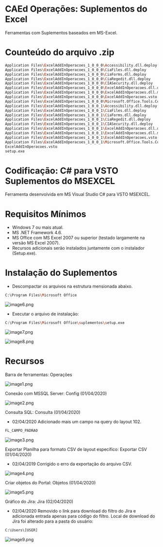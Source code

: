 # CAEd Operações: Suplementos do Excel

Ferramentas com Suplementos baseados em MS-Excel.

# Counteúdo do arquivo .zip

```sh
Application Files\ExcelAddInOperacoes_1_0_0_0\Accessibility.dll.deploy
Application Files\ExcelAddInOperacoes_1_0_0_0\CiaFiles.dll.deploy
Application Files\ExcelAddInOperacoes_1_0_0_0\CiaForms.dll.deploy
Application Files\ExcelAddInOperacoes_1_0_0_0\CiaRegedit.dll.deploy
Application Files\ExcelAddInOperacoes_1_0_0_0\CIASecurity.dll.deploy
Application Files\ExcelAddInOperacoes_1_0_0_0\ExcelAddInOperacoes.dll.deploy
Application Files\ExcelAddInOperacoes_1_0_0_0\ExcelAddInOperacoes.dll.manifest
Application Files\ExcelAddInOperacoes_1_0_0_0\ExcelAddInOperacoes.vsto
Application Files\ExcelAddInOperacoes_1_0_0_0\Microsoft.Office.Tools.Common.v4.0.Utilities.dll.deploy
Application Files\ExcelAddInOperacoes_1_0_0_1\Accessibility.dll.deploy
Application Files\ExcelAddInOperacoes_1_0_0_1\CiaFiles.dll.deploy
Application Files\ExcelAddInOperacoes_1_0_0_1\CiaForms.dll.deploy
Application Files\ExcelAddInOperacoes_1_0_0_1\CiaRegedit.dll.deploy
Application Files\ExcelAddInOperacoes_1_0_0_1\CIASecurity.dll.deploy
Application Files\ExcelAddInOperacoes_1_0_0_1\ExcelAddInOperacoes.dll.deploy
Application Files\ExcelAddInOperacoes_1_0_0_1\ExcelAddInOperacoes.dll.manifest
Application Files\ExcelAddInOperacoes_1_0_0_1\ExcelAddInOperacoes.vsto
Application Files\ExcelAddInOperacoes_1_0_0_1\Microsoft.Office.Tools.Common.v4.0.Utilities.dll.deploy
ExcelAddInOperacoes.vsto
setup.exe
```

# Codificação: C# para VSTO Suplementos do MSEXCEL

Ferramenta desenvolvida em MS Visual Studio C# para VSTO MSEXCEL.

# Requisitos Mínimos

- Windows 7 ou mais atual.
- MS .NET Framework 4.6.
- MS Office com MS Excel 2007 ou superior (testado largamente na versão MS Excel 2007).
- Recursos adicionais serão instalados juntamente com o instalador (Setup.exe).

# Instalação do Suplementos

- Descompactar os arquivos na estrutura mensionada abaixo.

```sh
C:\Program Files\Microsoft Office
```

![image6.png](https://github.com/difusao/Binary/blob/master/CAEd/Suplementos/Operacoes/images/img6.png)

- Executar o arquivo de instalação:

```sh
C:\Program Files\Microsoft Office\suplementos\setup.exe
```

![image7.png](https://github.com/difusao/Binary/blob/master/CAEd/Suplementos/Operacoes/images/img7.png)

![image8.png](https://github.com/difusao/Binary/blob/master/CAEd/Suplementos/Operacoes/images/img8.png)

# Recursos

Barra de ferramentas: Operações

![image1.png](https://github.com/difusao/Binary/blob/master/CAEd/Suplementos/Operacoes/images/img1.png)

Conexão com MSSQL Server: Config (01/04/2020)

![image2.png](https://github.com/difusao/Binary/blob/master/CAEd/Suplementos/Operacoes/images/img2.png)

Consulta SQL: Consulta (01/04/2020)

- 02/04/2020
Adicionado mais um campo na query do layout 102.
```sh
FL_CAMPO_PADRAO
```

![image3.png](https://github.com/difusao/Binary/blob/master/CAEd/Suplementos/Operacoes/images/img3.png)

Exportar Planilha para formato CSV de layout específico: Exportar CSV (01/04/2020)
- 02/04/2019
Corrigido o erro da exportação do arquivo CSV.

![image4.png](https://github.com/difusao/Binary/blob/master/CAEd/Suplementos/Operacoes/images/img4.png)

Criar objetos do Portal: Objetos (01/04/2020)

![image5.png](https://github.com/difusao/Binary/blob/master/CAEd/Suplementos/Operacoes/images/img5.png)

Gráfico do Jira: Jira (02/04/2020)

- 02/04/2020
Removido o link para download do filtro do Jira e adicionada entrada apenas para código do filtro.
Local de download do Jira foi alterado para a pasta do usuário:
```sh
C:\Users\[USER]
```


![image9.png](https://github.com/difusao/Binary/blob/master/CAEd/Suplementos/Operacoes/images/img9.png)

